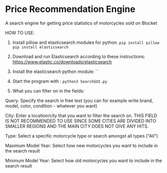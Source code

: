 # Price Recommendation Engine
A search engine for getting price statistics of motorcycles sold on Blocket


HOW TO USE:

1. Install pillow and elasticsearch modules for python.
`pip install pillow`
`pip install elasticsearch`

2. Download and run Elasticsearch according to these instructions: https://www.elastic.co/downloads/elasticsearch 

3. Install the elasticsearch python module: ``

3. Start the program with :
`python3 SearchGUI.py`

4. What you can filter on in the fields:

  Query: Specify the search in free text (you can for example write brand, model, color, condition - whatever you want)

  City: Enter a location/city that you want to filter the search on. THIS FIELD IS NOT RECOMMENDED TO USE SINCE SOME CITIES ARE DIVIDED INTO SMALLER REGIONS AND THE MAIN CITY DOES NOT GIVE ANY HITS.

  Type: Select a specific motorcycle type or search amongst all types ("All")

  Maximum Model Year: Select how new motorcycles you want to include in the search result

  Minimum Model Year: Select how old motorcycles you want to include in the search result
